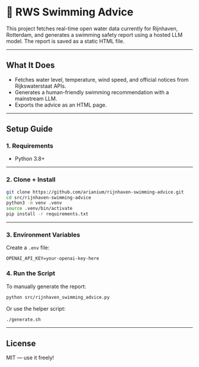 # 🌊 RWS Swimming Advice

This project fetches real-time open water data currently for Rijnhaven, Rotterdam, and generates a swimming safety report using a hosted LLM model. The report is saved as a static HTML file.

---

## What It Does

- Fetches water level, temperature, wind speed, and official notices from Rijkswaterstaat APIs.
- Generates a human-friendly swimming recommendation with a mainstream LLM.
- Exports the advice as an HTML page.

---

## Setup Guide

### 1. Requirements

- Python 3.8+

---

### 2. Clone + Install

```bash
git clone https://github.com/arianium/rijnhaven-swimming-advice.git
cd src/rijnhaven-swimming-advice
python3 -m venv .venv
source .venv/bin/activate
pip install -r requirements.txt
```

---

### 3. Environment Variables

Create a `.env` file:

```env
OPENAI_API_KEY=your-openai-key-here
```

### 4. Run the Script

To manually generate the report:

```bash
python src/rijnhaven_swimming_advice.py
```

Or use the helper script:

```bash
./generate.sh
```

---
## License

MIT — use it freely!

